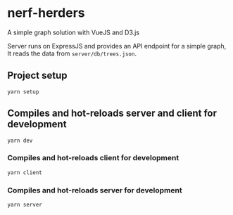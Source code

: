 # nerf-herders
A simple graph solution with VueJS and D3.js

Server runs on ExpressJS and provides an API endpoint for a simple graph, It reads the data from `server/db/trees.json`.

## Project setup
```
yarn setup
```

## Compiles and hot-reloads server and client for development
```
yarn dev
```

### Compiles and hot-reloads client for development
```
yarn client
```

### Compiles and hot-reloads server for development
```
yarn server
```
